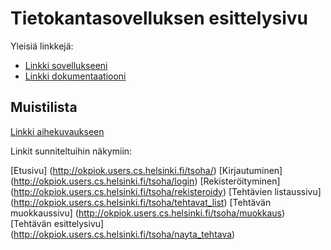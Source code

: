 # Tietokantasovelluksen esittelysivu

Yleisiä linkkejä:

* [Linkki sovellukseeni](http://okpiok.users.cs.helsinki.fi/tsoha/)
* [Linkki dokumentaatiooni](https://github.com/PihlaO/Tsoha-Bootstrap/blob/master/doc/Dokumentaatio.pdf)

## Muistilista

[Linkki aihekuvaukseen](http://advancedkittenry.github.io/suunnittelu_ja_tyoymparisto/aiheet/Muistilista.html) 

Linkit sunniteltuihin näkymiin:

[Etusivu] (http://okpiok.users.cs.helsinki.fi/tsoha/)
[Kirjautuminen] (http://okpiok.users.cs.helsinki.fi/tsoha/login)
[Rekisteröityminen] (http://okpiok.users.cs.helsinki.fi/tsoha/rekisteroidy)
[Tehtävien listaussivu] (http://okpiok.users.cs.helsinki.fi/tsoha/tehtavat_list)
[Tehtävän muokkaussivu] (http://okpiok.users.cs.helsinki.fi/tsoha/muokkaus)
[Tehtävän esittelysivu] (http://okpiok.users.cs.helsinki.fi/tsoha/nayta_tehtava)
